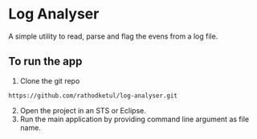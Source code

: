 # Log Analyser

A simple utility to read, parse and flag the evens from a log file.

## To run the app

1. Clone the git repo

```shell
https://github.com/rathodketul/log-analyser.git
```

2. Open the project in an STS or Eclipse.
3. Run the main application by providing command line argument as file name.
